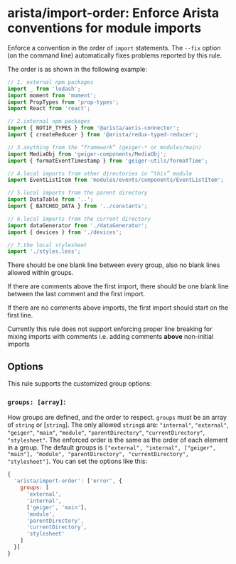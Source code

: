 # arista/import-order: Enforce Arista conventions for module imports

Enforce a convention in the order of `import` statements. The `--fix` option (on the command line)
automatically fixes problems reported by this rule.

The order is as shown in the following example:

```js
// 1. external npm packages
import _ from 'lodash';
import moment from 'moment';
import PropTypes from 'prop-types';
import React from 'react';

// 2.internal npm packages
import { NOTIF_TYPES } from '@arista/aeris-connector';
import { createReducer } from '@arista/redux-typed-reducer';

// 3.anything from the “framework” (geiger-* or modules/main)
import MediaObj from 'geiger-components/MediaObj';
import { formatEventTimestamp } from 'geiger-utils/formatTime';

// 4.local imports from other directories in “this” module
import EventListItem from 'modules/events/components/EventListItem';

// 5.local imports from the parent directory
import DataTable from '..';
import { BATCHED_DATA } from '../constants';

// 6.local imports from the current directory
import dataGenerator from './dataGenerator';
import { devices } from './devices';

// 7.the local stylesheet
import './styles.less';
```

There should be one blank line between every group, also no blank lines allowed within groups.

If there are comments above the first import, there should be one blank line between the last
comment and the first import.

If there are no comments above imports, the first import should start on the first line.

Currently this rule does not support enforcing proper line breaking for mixing imports with comments
i.e. adding comments **above** non-initial imports

## Options

This rule supports the customized group options:

### `groups: [array]`:

How groups are defined, and the order to respect. `groups` must be an array of `string` or
[`string`]. The only allowed `string`s are: `"internal"`, `"external"`, `"geiger"`, `"main"`,
`"module"`, `"parentDirectory"`, `"currentDirectory"`, `"stylesheet"`. The enforced order is the
same as the order of each element in a group. The default groups is
`["external", "internal", ["geiger", "main"], "module", "parentDirectory", "currentDirectory", "stylesheet"]`.
You can set the options like this:

```js
{
  'arista/import-order': ['error', {
    groups: [
      'external',
      'internal',
      ['geiger', 'main'],
      'module',
      'parentDirectory',
      'currentDirectory',
      'stylesheet'
    ]
  }]
}
```
